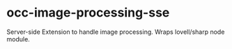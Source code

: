# occ-image-processing-sse
Server-side Extension to handle image processing.  Wraps lovell/sharp node module.
